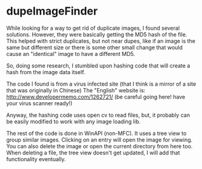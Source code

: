 # dupeImageFinder

While looking for a way to get rid of duplicate images, I found several solutions. However, they were basically getting the 
MD5 hash of the file. This helped with strict duplicates, but not near dupes, like if an image is the same but different size or there is some other small change that would cause an "identical" image to have a different MD5.

So, doing some research, I stumbled upon hashing code that will create a hash from the image data itself.

The code I found is from a virus infected site (that I think is a mirror of a site that was originally in Chinese)
The "English" website is: http://www.developermemo.com/1262721/   (be careful going here! have your virus scanner ready!)

Anyway, the hashing code uses open cv to read files, but, it probably can be easily modified to work with any image loading lib.

The rest of the code is done in WinAPI (non-MFC). It uses a tree view to group similar images. Clicking on an entry will open the image for viewing. You can also delete the image or open the current directory from here too. When deleting a file, the tree view doesn't get updated, I will add that functionality eventually.
